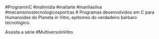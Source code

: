 #PrograminC #malimidia #maliarte #mariliasilva #mecanismostecnologicosportras #
 Programas desenvolvidos em C para Humanoides do Planeta in Vitro, epítomes do verdadeiro barbaro  tecnológico.  
 
 Assista a série #MultiversoInVitro 
 
 
